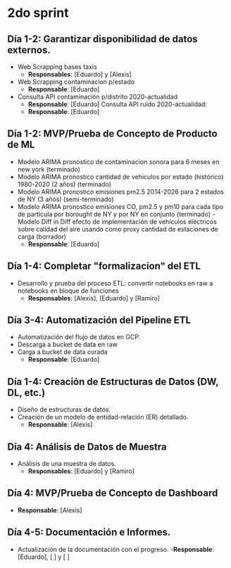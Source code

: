 # 2do sprint

## Día 1-2: Garantizar disponibilidad de datos externos.
- Web Scrapping bases taxis
  - **Responsables**: [Eduardo] y [Alexis] 
- Web Scrapping contaminacion p/estado
  - **Responsable**: [Eduardo]
- Consulta API contaminación p/distrito 2020-actualidad
  - **Responsable**: [Eduardo]
 Consulta API ruido 2020-actualidad:
  - **Responsable**: [Eduardo] 

## Día 1-2: MVP/Prueba de Concepto de Producto de ML
- Modelo ARIMA pronostico de contaminacion sonora para 6 meses en new york (terminado)
- Modelo ARIMA pronostico cantidad de vehiculos por estado (histórico) 1980-2020 (2 años) (terminado)
- Modelo ARIMA pronostico emisiones pm2.5 2014-2026 para 2 estados de NY (3 añós) (semi-terminado)
- Modelo ARIMA pronostico emisiones CO, pm2.5 y pm10 para cada tipo de partícula por borought de NY y por NY en conjunto (terminado)
-Modelo Diff in Diff efecto de implementación de vehículos eléctricos sobre calidad del aire usando como proxy cantidad de estaciones de carga (borrador)
  - **Responsable**: [Eduardo]

## Día 1-4: Completar "formalizacion" del ETL
- Desarrollo y prueba del proceso ETL: convertir notebooks en raw a notebooks en bloque de funciones
  - **Responsables**: [Alexis], [Eduardo] y [Ramiro]

## Día 3-4: Automatización del Pipeline ETL
- Automatización del flujo de datos en GCP.
- Descarga a bucket de data en raw
- Carga a bucket de data curada
  - **Responsable**: [Eduardo]

## Día 1-4: Creación de Estructuras de Datos (DW, DL, etc.)
- Diseño de estructuras de datos.
- Creación de un modelo de entidad-relación (ER) detallado.
  - **Responsable**: [Alexis]

## Día 4: Análisis de Datos de Muestra
- Análisis de una muestra de datos.
  - **Responsables**: [Eduardo] y [Ramiro]

## Día 4: MVP/Prueba de Concepto de Dashboard
  - **Responsable**: [Alexis]

## Día 4-5: Documentación e Informes.
- Actualización de la documentación con el progreso.
    -**Responsable**: [Eduardo], [ ] y [ ]